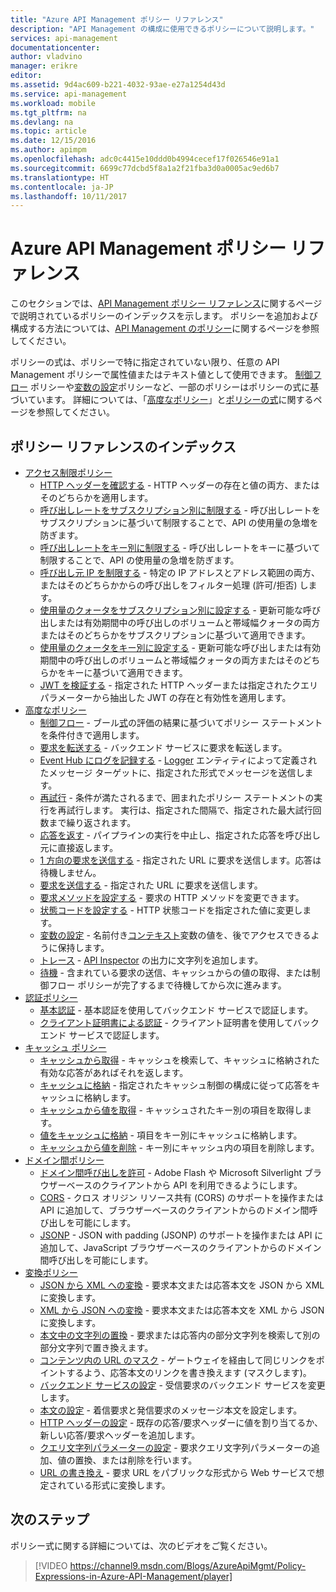```yaml
---
title: "Azure API Management ポリシー リファレンス"
description: "API Management の構成に使用できるポリシーについて説明します。"
services: api-management
documentationcenter: 
author: vladvino
manager: erikre
editor: 
ms.assetid: 9d4ac609-b221-4032-93ae-e27a1254d43d
ms.service: api-management
ms.workload: mobile
ms.tgt_pltfrm: na
ms.devlang: na
ms.topic: article
ms.date: 12/15/2016
ms.author: apimpm
ms.openlocfilehash: adc0c4415e10ddd0b4994cecef17f026546e91a1
ms.sourcegitcommit: 6699c77dcbd5f8a1a2f21fba3d0a0005ac9ed6b7
ms.translationtype: HT
ms.contentlocale: ja-JP
ms.lasthandoff: 10/11/2017
---
```

# <a name="azure-api-management-policy-reference"></a>Azure API Management ポリシー リファレンス
このセクションでは、[API Management ポリシー リファレンス][API Management policy reference]に関するページで説明されているポリシーのインデックスを示します。 ポリシーを追加および構成する方法については、[API Management のポリシー][Policies in API Management]に関するページを参照してください。

ポリシーの式は、ポリシーで特に指定されていない限り、任意の API Management ポリシーで属性値またはテキスト値として使用できます。 [制御フロー][Control flow] ポリシーや[変数の設定][Set variable]ポリシーなど、一部のポリシーはポリシーの式に基づいています。 詳細については、「[高度なポリシー][Advanced policies]」と[ポリシーの式][Policy expressions]に関するページを参照してください。

## <a name="policy-reference-index"></a>ポリシー リファレンスのインデックス
* [アクセス制限ポリシー][Access restriction policies]
  * [HTTP ヘッダーを確認する][Check HTTP header] - HTTP ヘッダーの存在と値の両方、またはそのどちらかを適用します。
  * [呼び出しレートをサブスクリプション別に制限する][Limit call rate by subscription] - 呼び出しレートをサブスクリプションに基づいて制限することで、API の使用量の急増を防ぎます。
  * [呼び出しレートをキー別に制限する](https://msdn.microsoft.com/library/azure/dn894078.aspx#LimitCallRateByKey) - 呼び出しレートをキーに基づいて制限することで、API の使用量の急増を防ぎます。
  * [呼び出し元 IP を制限する][Restrict caller IPs] - 特定の IP アドレスとアドレス範囲の両方、またはそのどちらかからの呼び出しをフィルター処理 (許可/拒否) します。
  * [使用量のクォータをサブスクリプション別に設定する][Set usage quota by subscription] - 更新可能な呼び出しまたは有効期間中の呼び出しのボリュームと帯域幅クォータの両方またはそのどちらかをサブスクリプションに基づいて適用できます。
  * [使用量のクォータをキー別に設定する](https://msdn.microsoft.com/library/azure/dn894078.aspx#SetUsageQuotaByKey) - 更新可能な呼び出しまたは有効期間中の呼び出しのボリュームと帯域幅クォータの両方またはそのどちらかをキーに基づいて適用できます。
  * [JWT を検証する][Validate JWT] - 指定された HTTP ヘッダーまたは指定されたクエリ パラメーターから抽出した JWT の存在と有効性を適用します。
* [高度なポリシー][Advanced policies]
  * [制御フロー][Control flow] - ブール[式][expressions]の評価の結果に基づいてポリシー ステートメントを条件付きで適用します。
  * [要求を転送する][Forward request] - バックエンド サービスに要求を転送します。
  * [Event Hub にログを記録する][Log to Event Hub] - [Logger](https://msdn.microsoft.com/library/azure/mt592020.aspx#Logger) エンティティによって定義されたメッセージ ターゲットに、指定された形式でメッセージを送信します。
  * [再試行](https://msdn.microsoft.com/en-us/library/dn894085.aspx#Retry) - 条件が満たされるまで、囲まれたポリシー ステートメントの実行を再試行します。 実行は、指定された間隔で、指定された最大試行回数まで繰り返されます。
  * [応答を返す](https://msdn.microsoft.com/library/azure/dn894085.aspx#ReturnResponse) - パイプラインの実行を中止し、指定された応答を呼び出し元に直接返します。
  * [1 方向の要求を送信する](https://msdn.microsoft.com/library/azure/dn894085.aspx#SendOneWayRequest) - 指定された URL に要求を送信します。応答は待機しません。
  * [要求を送信する](https://msdn.microsoft.com/library/azure/dn894085.aspx#SendRequest) - 指定された URL に要求を送信します。
  * [要求メソッドを設定する](https://msdn.microsoft.com/library/azure/dn894085.aspx#SetRequestMethod) - 要求の HTTP メソッドを変更できます。
  * [状態コードを設定する](https://msdn.microsoft.com/library/azure/dn894085.aspx#SetStatus) - HTTP 状態コードを指定された値に変更します。
  * [変数の設定][Set variable] - 名前付き[コンテキスト][context]変数の値を、後でアクセスできるように保持します。
  * [トレース](https://msdn.microsoft.com/en-us/library/dn894085.aspx#Trace) - [API Inspector](api-management-howto-api-inspector.md) の出力に文字列を追加します。
  * [待機](https://msdn.microsoft.com/library/azure/dn894085.aspx#Wait) - 含まれている要求の送信、キャッシュからの値の取得、または制御フロー ポリシーが完了するまで待機してから次に進みます。
* [認証ポリシー][Authentication policies]
  * [基本認証][Authenticate with Basic] - 基本認証を使用してバックエンド サービスで認証します。
  * [クライアント証明書による認証][Authenticate with client certificate] - クライアント証明書を使用してバックエンド サービスで認証します。
* [キャッシュ ポリシー][Caching policies] 
  * [キャッシュから取得][Get from cache] - キャッシュを検索して、キャッシュに格納された有効な応答があればそれを返します。
  * [キャッシュに格納][Store to cache] - 指定されたキャッシュ制御の構成に従って応答をキャッシュに格納します。
  * [キャッシュから値を取得](https://msdn.microsoft.com/library/azure/dn894086.aspx#GetFromCacheByKey) - キャッシュされたキー別の項目を取得します。
  * [値をキャッシュに格納](https://msdn.microsoft.com/library/azure/dn894086.aspx#StoreToCacheByKey) - 項目をキー別にキャッシュに格納します。
  * [キャッシュから値を削除](https://msdn.microsoft.com/en-us/library/dn894086.aspx#RemoveCacheByKey) - キー別にキャッシュ内の項目を削除します。
* [ドメイン間ポリシー][Cross domain policies] 
  * [ドメイン間呼び出しを許可][Allow cross-domain calls] - Adobe Flash や Microsoft Silverlight ブラウザーベースのクライアントから API を利用できるようにします。
  * [CORS][CORS] - クロス オリジン リソース共有 (CORS) のサポートを操作または API に追加して、ブラウザーベースのクライアントからのドメイン間呼び出しを可能にします。
  * [JSONP][JSONP] - JSON with padding (JSONP) のサポートを操作または API に追加して、JavaScript ブラウザーベースのクライアントからのドメイン間呼び出しを可能にします。
* [変換ポリシー][Transformation policies] 
  * [JSON から XML への変換][Convert JSON to XML] - 要求本文または応答本文を JSON から XML に変換します。
  * [XML から JSON への変換][Convert XML to JSON] - 要求本文または応答本文を XML から JSON に変換します。
  * [本文中の文字列の置換][Find and replace string in body] - 要求または応答内の部分文字列を検索して別の部分文字列で置き換えます。
  * [コンテンツ内の URL のマスク][Mask URLs in content] - ゲートウェイを経由して同じリンクをポイントするよう、応答本文のリンクを書き換えます (マスクします)。
  * [バックエンド サービスの設定][Set backend service] - 受信要求のバックエンド サービスを変更します。
  * [本文の設定][Set body] - 着信要求と発信要求のメッセージ本文を設定します。
  * [HTTP ヘッダーの設定][Set HTTP header] - 既存の応答/要求ヘッダーに値を割り当てるか、新しい応答/要求ヘッダーを追加します。
  * [クエリ文字列パラメーターの設定][Set query string parameter] - 要求クエリ文字列パラメーターの追加、値の置換、または削除を行います。
  * [URL の書き換え][Rewrite URL] - 要求 URL をパブリックな形式から Web サービスで想定されている形式に変換します。

## <a name="next-steps"></a>次のステップ
ポリシー式に関する詳細については、次のビデオをご覧ください。

> [!VIDEO https://channel9.msdn.com/Blogs/AzureApiMgmt/Policy-Expressions-in-Azure-API-Management/player]
> 
> 

[Access restriction policies]: https://msdn.microsoft.com/library/azure/dn894078.aspx
[Check HTTP header]: https://msdn.microsoft.com/library/azure/034febe3-465f-4840-9fc6-c448ef520b0f#CheckHTTPHeader
[Limit call rate by subscription]: https://msdn.microsoft.com/library/azure/034febe3-465f-4840-9fc6-c448ef520b0f#LimitCallRate
[Restrict caller IPs]: https://msdn.microsoft.com/library/azure/034febe3-465f-4840-9fc6-c448ef520b0f#RestrictCallerIPs
[Set usage quota by subscription]: https://msdn.microsoft.com/library/azure/034febe3-465f-4840-9fc6-c448ef520b0f#SetUsageQuota
[Validate JWT]: https://msdn.microsoft.com/library/azure/034febe3-465f-4840-9fc6-c448ef520b0f#ValidateJWT

[Advanced policies]: https://msdn.microsoft.com/library/azure/dn894085.aspx
[Control flow]: https://msdn.microsoft.com/library/azure/dn894085.aspx#choose
[Set variable]: https://msdn.microsoft.com/library/azure/dn894085.aspx#set_variable
[expressions]: https://msdn.microsoft.com/library/azure/dn910913.aspx
[context]: https://msdn.microsoft.com/library/azure/ea160028-fc04-4782-aa26-4b8329df3448#ContextVariables
[Forward request]: https://msdn.microsoft.com/library/azure/dn894085.aspx#ForwardRequest
[Log to Event Hub]: https://msdn.microsoft.com/library/azure/dn894085.aspx#log-to-eventhub

[Authentication policies]: https://msdn.microsoft.com/library/azure/dn894079.aspx
[Authenticate with Basic]: https://msdn.microsoft.com/library/azure/061702a7-3a78-472b-a54a-f3b1e332490d#Basic
[Authenticate with client certificate]: https://msdn.microsoft.com/library/azure/061702a7-3a78-472b-a54a-f3b1e332490d#ClientCertificate
[Caching policies]: https://msdn.microsoft.com/library/azure/dn894086.aspx
[Get from cache]: https://msdn.microsoft.com/library/azure/8147199c-24d8-439f-b2a9-da28a70a890c#GetFromCache
[Store to cache]: https://msdn.microsoft.com/library/azure/8147199c-24d8-439f-b2a9-da28a70a890c#StoreToCache

[Cross domain policies]: https://msdn.microsoft.com/library/azure/dn894084.aspx
[Allow cross-domain calls]: https://msdn.microsoft.com/library/azure/7689d277-8abe-472a-a78c-e6d4bd43455d#AllowCrossDomainCalls
[CORS]: https://msdn.microsoft.com/library/azure/7689d277-8abe-472a-a78c-e6d4bd43455d#CORS
[JSONP]: https://msdn.microsoft.com/library/azure/7689d277-8abe-472a-a78c-e6d4bd43455d#JSONP

[Transformation policies]: https://msdn.microsoft.com/library/azure/dn894083.aspx
[Convert JSON to XML]: https://msdn.microsoft.com/library/azure/7406a8ce-5f9c-4fae-9b0f-e574befb2ee9#ConvertJSONtoXML
[Convert XML to JSON]: https://msdn.microsoft.com/library/azure/7406a8ce-5f9c-4fae-9b0f-e574befb2ee9#ConvertXMLtoJSON
[Find and replace string in body]: https://msdn.microsoft.com/library/azure/7406a8ce-5f9c-4fae-9b0f-e574befb2ee9#Findandreplacestringinbody
[Mask URLs in content]: https://msdn.microsoft.com/library/azure/7406a8ce-5f9c-4fae-9b0f-e574befb2ee9#MaskURLSContent
[Set backend service]: https://msdn.microsoft.com/library/azure/7406a8ce-5f9c-4fae-9b0f-e574befb2ee9#SetBackendService
[Set body]: https://msdn.microsoft.com/library/azure/dn894083.aspx#SetBody
[Set HTTP header]: https://msdn.microsoft.com/library/azure/7406a8ce-5f9c-4fae-9b0f-e574befb2ee9#SetHTTPheader
[Set query string parameter]: https://msdn.microsoft.com/library/azure/7406a8ce-5f9c-4fae-9b0f-e574befb2ee9#SetQueryStringParameter
[Rewrite URL]: https://msdn.microsoft.com/library/azure/7406a8ce-5f9c-4fae-9b0f-e574befb2ee9#RewriteURL



[Policies in API Management]: api-management-howto-policies.md
[API Management policy reference]: https://msdn.microsoft.com/library/azure/dn894081.aspx

[Policy expressions]: https://msdn.microsoft.com/library/azure/dn910913.aspx


